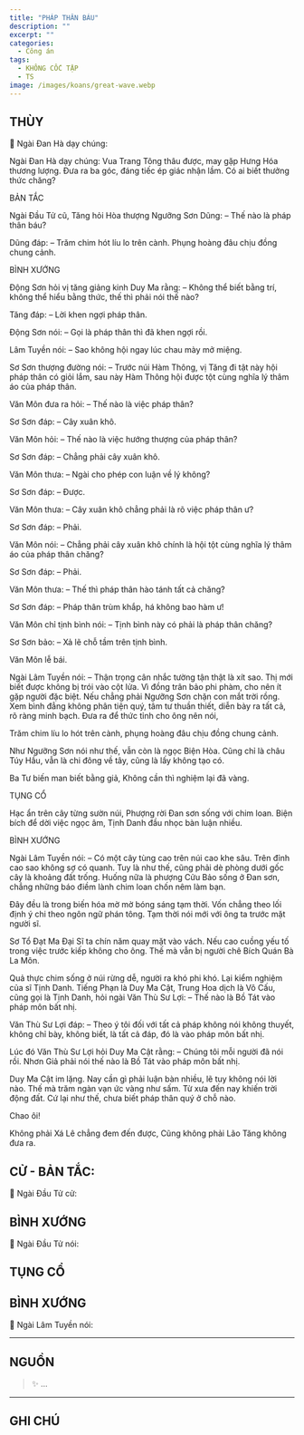 ```yaml
---
title: "PHÁP THÂN BÁU"
description: ""
excerpt: ""
categories:
  - Công án
tags:
  - KHÔNG CỐC TẬP
  - TS 
image: /images/koans/great-wave.webp
---
```


## THÙY

📢 Ngài Đan Hà dạy chúng:



Ngài Đan Hà dạy chúng: Vua Trang Tông thâu được, may gặp Hưng Hóa thương lượng. Đưa ra ba góc, đáng tiếc ép giác nhận lầm. Có ai biết thưởng thức chăng?

BẢN TẮC

Ngài Đầu Tử cũ, Tăng hỏi Hòa thượng Ngưỡng Sơn Dũng:
– Thế nào là pháp thân báu?

Dũng đáp:
– Trăm chim hót líu lo trên cành. Phụng hoàng đâu chịu đồng chung cảnh.

BÌNH XƯỚNG

Động Sơn hỏi vị tăng giảng kinh Duy Ma rằng:
– Không thể biết bằng trí, không thể hiểu bằng thức, thế thì phải nói thế nào?

Tăng đáp:
– Lời khen ngợi pháp thân.

Động Sơn nói:
– Gọi là pháp thân thì đã khen ngợi rồi.

Lâm Tuyền nói:
– Sao không hội ngay lúc chau mày mở miệng.

Sơ Sơn thượng đường nói:
– Trước núi Hàm Thông, vị Tăng đi tật này hội pháp thân có giỏi lắm, sau này Hàm Thông hội được tột cùng nghĩa lý thâm áo của pháp thân.

Văn Môn đưa ra hỏi:
– Thế nào là việc pháp thân?

Sơ Sơn đáp:
– Cây xuân khô.

Văn Môn hỏi:
– Thế nào là việc hướng thượng của pháp thân?

Sơ Sơn đáp:
– Chẳng phải cây xuân khô.

Văn Môn thưa:
– Ngài cho phép con luận về lý không?

Sơ Sơn đáp:
– Được.

Văn Môn thưa:
– Cây xuân khô chẳng phải là rõ việc pháp thân ư?

Sơ Sơn đáp:
– Phải.

Văn Môn nói:
– Chẳng phải cây xuân khô chính là hội tột cùng nghĩa lý thâm áo của pháp thân chăng?

Sơ Sơn đáp:
– Phải.

Văn Môn thưa:
– Thế thì pháp thân hào tánh tất cả chăng?

Sơ Sơn đáp:
– Pháp thân trùm khắp, há không bao hàm ư!

Văn Môn chỉ tịnh bình nói:
– Tịnh bình này có phải là pháp thân chăng?

Sơ Sơn bảo:
– Xả lẽ chỗ tầm trên tịnh bình.

Văn Môn lễ bái.

Ngài Lâm Tuyền nói:
– Thận trọng cân nhắc tường tận thật là xít sao. Thị mới biết được không bị trói vào cột lửa. Vì đồng trân bảo phi phàm, cho nên ít gặp người đặc biệt. Nếu chẳng phải Ngưỡng Sơn chặn con mắt trời rồng. Xem bình đẳng không phân tiện quý, tâm tư thuần thiết, diễn bày ra tất cả, rõ ràng minh bạch. Đưa ra để thức tỉnh cho ông nên nói,

Trăm chim líu lo hót trên cành, phụng hoàng đâu chịu đồng chung cảnh.

Như Ngưỡng Sơn nói như thế, vẫn còn là ngọc Biện Hòa. Cũng chỉ là châu Túy Hầu, vẫn là chi đông về tây, cũng là lấy không tạo có.

Ba Tư biến man biết bằng giả,
Không cần thì nghiệm lại đã vàng.

TỤNG CỔ

Hạc ẩn trên cây từng sườn núi,
Phượng rời Đan sơn sống với chim loan.
Biện bích để dời việc ngọc âm,
Tịnh Danh đầu nhọc bàn luận nhiều.

BÌNH XƯỚNG

Ngài Lâm Tuyền nói:
– Có một cây tùng cao trên núi cao khe sâu. Trên đỉnh cao sao không sợ có quanh. Tuy là như thế, cũng phải dè phòng dưới gốc cây là khoảng đất trống. Huống nữa là phượng Cửu Bảo sống ở Đan sơn, chẳng những báo điềm lành chim loan chốn nêm làm bạn.

Đây đều là trong biến hóa mờ mờ bóng sáng tạm thời. Vốn chẳng theo lối định ý chi theo ngôn ngữ phán tông. Tạm thời nói mới với ông ta trước mặt người sĩ.

Sơ Tổ Đạt Ma Đại Sĩ ta chín năm quay mặt vào vách. Nếu cao cuồng yếu tố trong việc trước kiếp không cho ông. Thế mà vẫn bị người chê Bích Quán Bà La Môn.

Quả thực chim sống ở núi rừng dễ, người ra khó phi khó. Lại kiểm nghiệm của sĩ Tịnh Danh. Tiếng Phạn là Duy Ma Cật, Trung Hoa dịch là Vô Cấu, cũng gọi là Tịnh Danh, hỏi ngài Văn Thù Sư Lợi:
– Thế nào là Bồ Tát vào pháp môn bất nhị.

Văn Thù Sư Lợi đáp:
– Theo ý tôi đối với tất cả pháp không nói không thuyết, không chỉ bày, không biết, là tất cả đáp, đó là vào pháp môn bất nhị.

Lúc đó Văn Thù Sư Lợi hỏi Duy Ma Cật rằng:
– Chúng tôi mỗi người đã nói rồi. Nhơn Giả phải nói thế nào là Bồ Tát vào pháp môn bất nhị.

Duy Ma Cật im lặng. Nay cần gì phải luận bàn nhiều, lẽ tuy không nói lời nào. Thế mà trăm ngàn vạn ức vàng như sấm. Từ xưa đến nay khiến trời động đất. Cứ lại như thế, chưa biết pháp thân quý ở chỗ nào.

Chao ôi!

Không phải Xá Lê chẳng đem đến được,
Cũng không phải Lão Tăng không đưa ra.

## CỬ - BẢN TẮC:

📢 Ngài Đầu Tử cử:

> 

## BÌNH XƯỚNG

📢 Ngài Đầu Tử nói:



## TỤNG CỔ

> 

## BÌNH XƯỚNG

📢 Ngài Lâm Tuyền nói:



<hr class="blog-rule" />

## NGUỒN

> ✨ ...

<hr class="blog-rule" />

## GHI CHÚ

[^1]: ⭐️ <a href="/masters/Shaoshan-Huanpu" target="_blank">🔗 TS </a>
